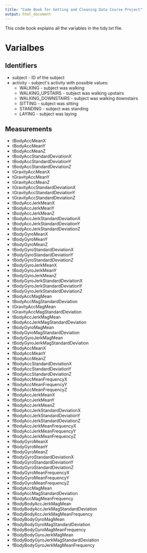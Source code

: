 ```yaml
---
title: "Code Book for Getting and Cleaning Data Course Project"
output: html_document
---
```


This code book explains all the variables in the tidy.txt file.

# Varialbes

## Identifiers
* subject  - ID of the subject
* activity - subject's activity with possible values:
  + WALKING - subject was walking
  + WALKING_UPSTAIRS  - subject was walking upstairs
  + WALKING_DOWNSTAIRS  - subject was walking downstairs
  + SITTING - subject was sitting
  + STANDING  - subject was standing
  + LAYING  - subject was laying
  
## Measurements
* tBodyAccMeanX
* tBodyAccMeanY
* tBodyAccMeanZ
* tBodyAccStandardDeviationX
* tBodyAccStandardDeviationY
* tBodyAccStandardDeviationZ
* tGravityAccMeanX
* tGravityAccMeanY
* tGravityAccMeanZ
* tGravityAccStandardDeviationX
* tGravityAccStandardDeviationY
* tGravityAccStandardDeviationZ
* tBodyAccJerkMeanX
* tBodyAccJerkMeanY
* tBodyAccJerkMeanZ
* tBodyAccJerkStandardDeviationX
* tBodyAccJerkStandardDeviationY
* tBodyAccJerkStandardDeviationZ
* tBodyGyroMeanX
* tBodyGyroMeanY
* tBodyGyroMeanZ
* tBodyGyroStandardDeviationX
* tBodyGyroStandardDeviationY
* tBodyGyroStandardDeviationZ
* tBodyGyroJerkMeanX
* tBodyGyroJerkMeanY
* tBodyGyroJerkMeanZ
* tBodyGyroJerkStandardDeviationX
* tBodyGyroJerkStandardDeviationY
* tBodyGyroJerkStandardDeviationZ
* tBodyAccMagMean
* tBodyAccMagStandardDeviation
* tGravityAccMagMean
* tGravityAccMagStandardDeviation
* tBodyAccJerkMagMean
* tBodyAccJerkMagStandardDeviation
* tBodyGyroMagMean
* tBodyGyroMagStandardDeviation
* tBodyGyroJerkMagMean
* tBodyGyroJerkMagStandardDeviation
* fBodyAccMeanX
* fBodyAccMeanY
* fBodyAccMeanZ
* fBodyAccStandardDeviationX
* fBodyAccStandardDeviationY
* fBodyAccStandardDeviationZ
* fBodyAccMeanFrequencyX
* fBodyAccMeanFrequencyY
* fBodyAccMeanFrequencyZ
* fBodyAccJerkMeanX
* fBodyAccJerkMeanY
* fBodyAccJerkMeanZ
* fBodyAccJerkStandardDeviationX
* fBodyAccJerkStandardDeviationY
* fBodyAccJerkStandardDeviationZ
* fBodyAccJerkMeanFrequencyX
* fBodyAccJerkMeanFrequencyY
* fBodyAccJerkMeanFrequencyZ
* fBodyGyroMeanX
* fBodyGyroMeanY
* fBodyGyroMeanZ
* fBodyGyroStandardDeviationX
* fBodyGyroStandardDeviationY
* fBodyGyroStandardDeviationZ
* fBodyGyroMeanFrequencyX
* fBodyGyroMeanFrequencyY
* fBodyGyroMeanFrequencyZ
* fBodyAccMagMean
* fBodyAccMagStandardDeviation
* fBodyAccMagMeanFrequency
* fBodyBodyAccJerkMagMean
* fBodyBodyAccJerkMagStandardDeviation
* fBodyBodyAccJerkMagMeanFrequency
* fBodyBodyGyroMagMean
* fBodyBodyGyroMagStandardDeviation         
* fBodyBodyGyroMagMeanFrequency
* fBodyBodyGyroJerkMagMean
* fBodyBodyGyroJerkMagStandardDeviation
* fBodyBodyGyroJerkMagMeanFrequency

